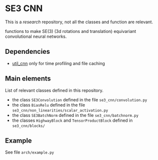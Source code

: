 # SE3 CNN

This is a *research* repository, not all the classes and function are relevant.

functions to make SE(3) (3d rotations and translation) equivariant convolutional neural networks.

## Dependencies

- [util_cnn](https://github.com/antigol/util_cnn) only for time profiling and file caching

## Main elements

List of relevant classes defined in this repository.

- the class `SE3Convolution` defined in the file `se3_cnn/convolution.py`
- the class `BiasRelu` defined in the file `se3_cnn/non_linearities/scalar_activation.py`
- the class `SE3BatchNorm` defined in the file `se3_cnn/batchnorm.py`
- the classes `HighwayBlock` and `TensorProductBlock` defined in `se3_cnn/blocks/`

## Example

See file `arch/example.py`
